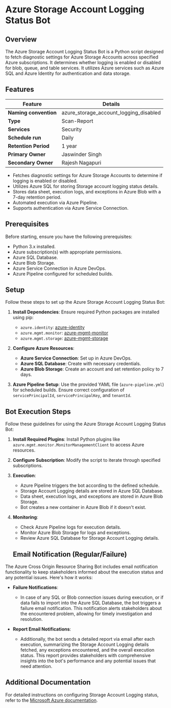 # Azure Storage Account Logging Status Bot

## Overview
The Azure Storage Account Logging Status Bot is a Python script designed to fetch  diagnostic settings for Azure Storage Accounts across specified Azure subscriptions. It determines whether logging is enabled or disabled for blob, queue, and table services. It utilizes Azure services such as Azure SQL and Azure Identity for authentication and data storage.

## Features

| Feature              | Details                                                 |
|----------------------|---------------------------------------------------------|
| **Naming convention**| azure_storage_account_logging_disabled                  |
| **Type**             | Scan-Report                                             |
| **Services**         | Security                                                        |
| **Schedule run**     | Daily                                                        |
| **Retention Period** | 1 year                                                  |
| **Primary Owner**    | Jaswinder Singh                                         |
| **Secondary Owner**  | Rajesh Nagapuri                                         |

- Fetches diagnostic settings for Azure Storage Accounts to determine if logging is enabled or disabled.
- Utilizes Azure SQL for storing Storage account logging status details.
- Stores data sheet, execution logs, and exceptions in Azure Blob with a 7-day retention period.
- Automated execution via Azure Pipeline.
- Supports authentication via Azure Service Connection.

## Prerequisites
Before starting, ensure you have the following prerequisites:

- Python 3.x installed.
- Azure subscription(s) with appropriate permissions.
- Azure SQL Database.
- Azure Blob Storage.
- Azure Service Connection in Azure DevOps.
- Azure Pipeline configured for scheduled builds.

## Setup
Follow these steps to set up the Azure Storage Account Logging Status Bot:

1. **Install Dependencies**: Ensure required Python packages are installed using pip:
   - `azure.identity`: [azure-identity](https://pypi.org/project/azure-identity)
   - `azure.mgmt.monitor`: [azure-mgmt-monitor](https://pypi.org/project/azure-mgmt-monitor)
   - `azure.mgmt.storage`: [azure-mgmt-storage](https://pypi.org/project/azure-mgmt-storage)
   
2. **Configure Azure Resources**:
   - **Azure Service Connection**: Set up in Azure DevOps.
   - **Azure SQL Database**: Create with necessary credentials.
   - **Azure Blob Storage**: Create an account and set retention policy to 7 days.
   
3. **Azure Pipeline Setup**: Use the provided YAML file (`azure-pipeline.yml`) for scheduled builds. Ensure correct configuration of `servicePrincipalId`, `servicePrincipalKey`, and `tenantId`.

## Bot Execution Steps
Follow these guidelines for using the Azure Storage Account Logging Status Bot:

1. **Install Required Plugins**: Install Python plugins like `azure.mgmt.monitor.MonitorManagementClient` to access Azure resources.

2. **Configure Subscription**: Modify the script to iterate through specified subscriptions.

3. **Execution**:
   - Azure Pipeline triggers the bot according to the defined schedule.
   - Storage Account Logging details are stored in Azure SQL Database.
   - Data sheet, execution logs, and exceptions are stored in Azure Blob Storage.
   - Bot creates a new container in Azure Blob if it doesn't exist.

4. **Monitoring**:
   - Check Azure Pipeline logs for execution details.
   - Monitor Azure Blob Storage for logs and exceptions.
   - Review Azure SQL Database for Storage Account Logging details.

   ## Email Notification (Regular/Failure)
The Azure Cross Origin Resource Sharing Bot includes email notification functionality to keep stakeholders informed about the execution status and any potential issues. Here's how it works:

- **Failure Notifications**: 
  - In case of any SQL or Blob connection issues during execution, or if data fails to import into the Azure SQL Database, the bot triggers a failure email notification. This notification alerts stakeholders about the encountered problem, allowing for timely investigation and resolution.

- **Report Email Notifications**: 
  - Additionally, the bot sends a detailed report via email after each execution, summarizing the Storage Account Logging details fetched, any exceptions encountered, and the overall execution status. This report provides stakeholders with comprehensive insights into the bot's performance and any potential issues that need attention.

## Additional Documentation
For detailed instructions on configuring Storage Account Logging status, refer to the [Microsoft Azure documentation](https://learn.microsoft.com/en-us/answers/questions/1183371/is-there-a-way-to-retrieve-diagnostic-settings-for).


